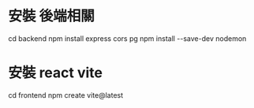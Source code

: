 # 安裝 後端相關
cd backend
npm install express cors pg
npm install --save-dev nodemon

# 安裝 react vite
cd frontend
npm create vite@latest
